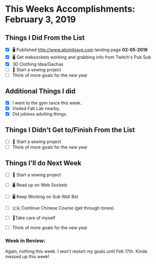 # This Weeks Accomplishments: February 3, 2019

## Things I Did From the List
- [x] 🖥 Published http://www.atomikjaye.com landing page **02-05-2019**
- [x] 🖥 Get websockets working and grabbing info from Twitch's Pub Sub
- [x] 3D Clothing Idea/Gachas
- [ ] 👗 Start a sewing project
- [ ] Think of more goals for the new year

## Additional Things I did
- [x] I went to the gym twice this week.
- [x] Visited Fab Lab nearby.
- [x] Did jobless adulting things.

## Things I Didn't Get to/Finish From the List
- [ ] 👗 Start a sewing project
- [ ] Think of more goals for the new year

## Things I'll do Next Week
- [ ] 👗 Start a sewing project
- [ ] 🖥 Read up on Web Sockets
- [ ] 🖥 Keep Working on Sub Wall Bot
- [ ] 🇨🇳 Continue Chinese Course (get through tones).
- [ ] 💓Take care of myself
- [ ] Think of more goals for the new year


### Week in Review:
Again, nothing this week. I won't restart my goals until Feb 17th. Kinda messed up this week!
